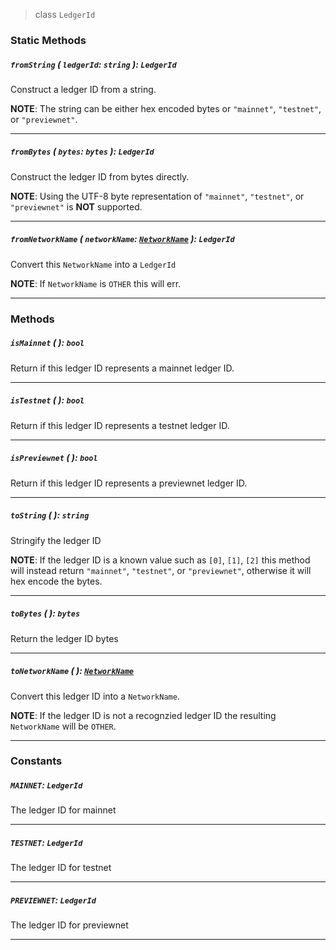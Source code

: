 > class `LedgerId`

### Static Methods

##### `fromString` ( `ledgerId`: `string` ): `LedgerId`

Construct a ledger ID from a string.

**NOTE**: The string can be either hex encoded bytes or `"mainnet"`, `"testnet"`, 
or `"previewnet"`.

---

##### `fromBytes` ( `bytes`: `bytes` ): `LedgerId`

Construct the ledger ID from bytes directly.

**NOTE**: Using the UTF-8 byte representation of `"mainnet"`, `"testnet"`, 
or `"previewnet"` is **NOT** supported.

---

##### `fromNetworkName` ( `networkName`: [`NetworkName`]() ): `LedgerId`

Convert this `NetworkName` into a `LedgerId`

**NOTE**: If `NetworkName` is `OTHER` this will err.

---

### Methods

##### `isMainnet` ( ): `bool`

Return if this ledger ID represents a mainnet ledger ID.

---

##### `isTestnet` ( ): `bool`

Return if this ledger ID represents a testnet ledger ID.

---

##### `isPreviewnet` ( ): `bool`

Return if this ledger ID represents a previewnet ledger ID.

---

##### `toString` ( ): `string`

Stringify the ledger ID

**NOTE**: If the ledger ID is a known value such as `[0]`, `[1]`, `[2]` this method
will instead return `"mainnet"`, `"testnet"`, or `"previewnet"`, otherwise it will
hex encode the bytes.

---

##### `toBytes` ( ): `bytes`

Return the ledger ID bytes

---

##### `toNetworkName` ( ): [`NetworkName`]()

Convert this ledger ID into a `NetworkName`.

**NOTE**: If the ledger ID is not a recognzied ledger ID the resulting
`NetworkName` will be `OTHER`.

---

### Constants

##### `MAINNET`: `LedgerId`

The ledger ID for mainnet

---

##### `TESTNET`: `LedgerId`

The ledger ID for testnet

---

##### `PREVIEWNET`: `LedgerId`

The ledger ID for previewnet

---
